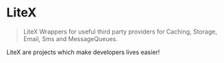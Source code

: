 # LiteX
> LiteX Wrappers for useful third party providers for Caching, Storage, Email, Sms and MessageQueues.

LiteX are projects which make developers lives easier!
